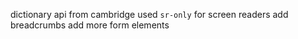 dictionary api from cambridge
used `sr-only` for screen readers
add breadcrumbs
add more form elements

